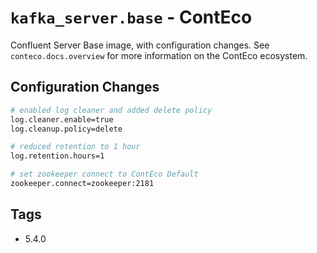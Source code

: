 # `kafka_server.base` - ContEco

Confluent Server Base image, with configuration changes.
See `conteco.docs.overview` for more information on the ContEco ecosystem.

## Configuration Changes

```bash
# enabled log cleaner and added delete policy
log.cleaner.enable=true
log.cleanup.policy=delete

# reduced retention to 1 hour
log.retention.hours=1

# set zookeeper connect to ContEco Default
zookeeper.connect=zookeeper:2181
```

## Tags

* 5.4.0  
